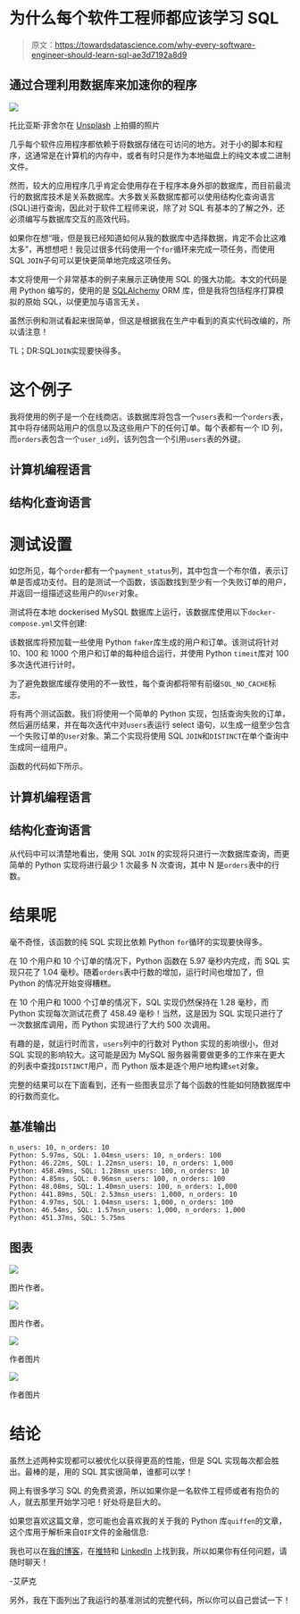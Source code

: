 # 为什么每个软件工程师都应该学习 SQL

> 原文：<https://towardsdatascience.com/why-every-software-engineer-should-learn-sql-ae3d7192a8d9>

## 通过合理利用数据库来加速你的程序

![](img/899e6866a38cfe79e5cd29fa23213186.png)

托比亚斯·菲舍尔在 [Unsplash](https://unsplash.com?utm_source=medium&utm_medium=referral) 上拍摄的照片

几乎每个软件应用程序都依赖于将数据存储在可访问的地方。对于小的脚本和程序，这通常是在计算机的内存中，或者有时只是作为本地磁盘上的纯文本或二进制文件。

然而，较大的应用程序几乎肯定会使用存在于程序本身外部的数据库，而目前最流行的数据库技术是关系数据库。大多数关系数据库都可以使用结构化查询语言(SQL)进行查询，因此对于软件工程师来说，除了对 SQL 有基本的了解之外，还必须编写与数据库交互的高效代码。

如果你在想“哦，但是我已经知道如何从我的数据库中选择数据，肯定不会比这难太多”，再想想吧！我见过很多代码使用一个`for`循环来完成一项任务，而使用 SQL `JOIN`子句可以更快更简单地完成这项任务。

本文将使用一个非常基本的例子来展示正确使用 SQL 的强大功能。本文的代码是用 Python 编写的，使用的是 [SQLAlchemy](https://www.sqlalchemy.org/) ORM 库，但是我将包括程序打算模拟的原始 SQL，以便更加与语言无关。

虽然示例和测试看起来很简单，但这是根据我在生产中看到的真实代码改编的，所以请注意！

TL；DR:SQL`JOIN`实现要快得多。

# 这个例子

我将使用的例子是一个在线商店。该数据库将包含一个`users`表和一个`orders`表，其中将存储网站用户的信息以及这些用户下的任何订单。每个表都有一个 ID 列，而`orders`表包含一个`user_id`列，该列包含一个引用`users`表的外键。

## 计算机编程语言

## 结构化查询语言

# 测试设置

如您所见，每个`order`都有一个`payment_status`列，其中包含一个布尔值，表示订单是否成功支付。目的是测试一个函数，该函数找到至少有一个失败订单的用户，并返回一组描述这些用户的`User`对象。

测试将在本地 dockerised MySQL 数据库上运行，该数据库使用以下`docker-compose.yml`文件创建:

该数据库将预加载一些使用 Python `faker`库生成的用户和订单。该测试将针对 10、100 和 1000 个用户和订单的每种组合运行，并使用 Python `timeit`库对 100 多次迭代进行计时。

为了避免数据库缓存使用的不一致性，每个查询都将带有前缀`SQL_NO_CACHE`标志。

将有两个测试函数。我们将使用一个简单的 Python 实现，包括查询失败的订单，然后遍历结果，并在每次迭代中对`users`表运行 select 语句，以生成一组至少包含一个失败订单的`User`对象。第二个实现将使用 SQL `JOIN`和`DISTINCT`在单个查询中生成同一组用户。

函数的代码如下所示。

## 计算机编程语言

## 结构化查询语言

从代码中可以清楚地看出，使用 SQL `JOIN` 的实现将只进行一次数据库查询，而更简单的 Python 实现将进行最少 1 次最多 N 次查询，其中 N 是`orders`表中的行数。

# 结果呢

毫不奇怪，该函数的纯 SQL 实现比依赖 Python `for`循环的实现要快得多。

在 10 个用户和 10 个订单的情况下，Python 函数在 5.97 毫秒内完成，而 SQL 实现只花了 1.04 毫秒。随着`orders`表中行数的增加，运行时间也增加了，但 Python 的情况开始变得糟糕。

在 10 个用户和 1000 个订单的情况下，SQL 实现仍然保持在 1.28 毫秒，而 Python 实现每次测试花费了 458.49 毫秒！当然，这是因为 SQL 实现只进行了一次数据库调用，而 Python 实现进行了大约 500 次调用。

有趣的是，就运行时而言，`users`列中的行数对 Python 实现的影响很小，但对 SQL 实现的影响较大。这可能是因为 MySQL 服务器需要做更多的工作来在更大的列表中查找`DISTINCT`用户，而 Python 版本是逐个用户地构建`set`对象。

完整的结果可以在下面看到，还有一些图表显示了每个函数的性能如何随数据库中的行数而变化。

## 基准输出

```
n_users: 10, n_orders: 10
Python: 5.97ms, SQL: 1.04msn_users: 10, n_orders: 100
Python: 46.22ms, SQL: 1.22msn_users: 10, n_orders: 1,000
Python: 458.49ms, SQL: 1.28msn_users: 100, n_orders: 10
Python: 4.85ms, SQL: 0.96msn_users: 100, n_orders: 100
Python: 48.08ms, SQL: 1.40msn_users: 100, n_orders: 1,000
Python: 441.89ms, SQL: 2.53msn_users: 1,000, n_orders: 10
Python: 4.97ms, SQL: 1.04msn_users: 1,000, n_orders: 100
Python: 46.54ms, SQL: 1.57msn_users: 1,000, n_orders: 1,000
Python: 451.37ms, SQL: 5.75ms
```

## 图表

![](img/ff06035e48c56e97ff814637027da8f1.png)

图片作者。

![](img/6c6fe09e7372b1a61e85e0f01173b616.png)

图片作者。

![](img/a8c769c6e7e2a64d2201f89d899e4773.png)

作者图片

![](img/f8e3ee6d7d63874fa029db18b5745546.png)

作者图片

# 结论

虽然上述两种实现都可以被优化以获得更高的性能，但是 SQL 实现每次都会胜出。最棒的是，用的 SQL 其实很简单，谁都可以学！

网上有很多学习 SQL 的免费资源，所以如果你是一名软件工程师或者有抱负的人，就去那里开始学习吧！好处将是巨大的。

如果您喜欢这篇文章，您可能也会喜欢我的关于我的 Python 库`quiffen`的文章，这个库用于解析来自`QIF`文件的金融信息:

[](/parsing-qif-files-to-retrieve-financial-data-with-python-f599cc0d8c03)  

我也可以在[我的博客](http://isaacharrisholt.com/newsletter)，在[推特](https://twitter.com/IsaacHarrisHolt)和 [LinkedIn](https://www.linkedin.com/in/isaac-harris-holt/) 上找到我，所以如果你有任何问题，请随时聊天！

-艾萨克

另外，我在下面列出了我运行的基准测试的完整代码，所以你可以自己尝试一下！